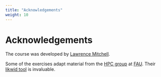 ```yaml
---
title: "Acknowledgements"
weight: 10
---
```


# Acknowledgements
The course was developed by [Lawrence
Mitchell](mailto:lawrence@wence.uk).

Some of the exercises adapt material from the [HPC
group](https://hpc.fau.de/research/research-interests/) at
[FAU](https://hpc.fau.de/research/research-interests/). Their [likwid
tool](https://github.com/RRZE-HPC/likwid/) is invaluable.
